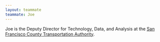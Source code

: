 ```yaml
---
layout: teammate
teammate: Joe
---
```



Joe is the Deputy Director for Technology, Data, and Analysis at the [San Francisco 
County Transportation Authority](http://www.sfcta.org/modeling).  

